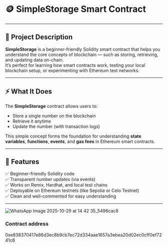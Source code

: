 # 🪙 SimpleStorage Smart Contract


---

## 📖 Project Description  
**SimpleStorage** is a beginner-friendly Solidity smart contract that helps you understand the core concepts of blockchain — such as storing, retrieving, and updating data on-chain.  
It’s perfect for learning how smart contracts work, testing your local blockchain setup, or experimenting with Ethereum test networks.

---

## ⚡ What It Does  
The **SimpleStorage** contract allows users to:
- Store a single number on the blockchain  
- Retrieve it anytime  
- Update the number (with transaction logs)  

This simple concept forms the foundation for understanding **state variables**, **functions**, **events**, and **gas fees** in Ethereum smart contracts.

---

## 🚀 Features  
✅ Beginner-friendly Solidity code  
✅ Transparent number updates (via events)  
✅ Works on Remix, Hardhat, and local test chains  
✅ Deployable on Ethereum testnets (like Sepolia or Celo Testnet)  
✅ Clean and well-commented for easy understanding  

---

![WhatsApp Image 2025-10-29 at 14 42 35_5496cac8](https://github.com/user-attachments/assets/24de0e23-4655-4571-80ee-bb6f63e431ca)

### Contract address
0xe838370417e86d3ec8b9cb7ec72d334aae1657a3ebea20d02ec0cff0ef7241c6
